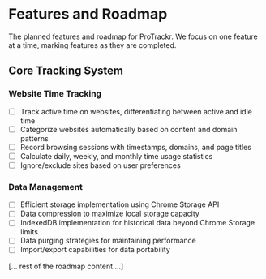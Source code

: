 # Features and Roadmap

The planned features and roadmap for ProTrackr. We focus on one feature at a time, marking features as they are completed.

## Core Tracking System 

### Website Time Tracking
- [ ] Track active time on websites, differentiating between active and idle time
- [ ] Categorize websites automatically based on content and domain patterns  
- [ ] Record browsing sessions with timestamps, domains, and page titles
- [ ] Calculate daily, weekly, and monthly time usage statistics
- [ ] Ignore/exclude sites based on user preferences

### Data Management
- [ ] Efficient storage implementation using Chrome Storage API
- [ ] Data compression to maximize local storage capacity
- [ ] IndexedDB implementation for historical data beyond Chrome Storage limits
- [ ] Data purging strategies for maintaining performance
- [ ] Import/export capabilities for data portability

[... rest of the roadmap content ...]